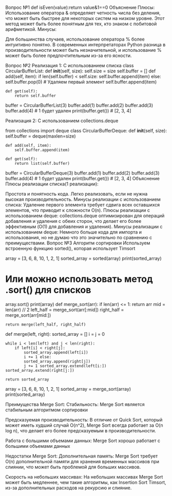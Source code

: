 Вопрос №1
 def isEven(value):return value&1==0
Объяснение
Плюсы:
Использование оператора & определяет четность числа без деления, что может быть быстрее для некоторых систем на низком уровне.
Этот метод может быть более понятным для тех, кто знаком с побитовой арифметикой.
Минусы:

Для большинства случаев, использование оператора % более интуитивно понятно.
В современных интерпретаторах Python разница в производительности может быть незначительной, и использование % может быть более предпочтительным из-за его ясности.

Вопрос №2
Реализация 1: С использованием списка
class CircularBufferList:
    def __init__(self, size):
        self.size = size
        self.buffer = []
 def add(self, item):
        if len(self.buffer) < self.size:
            self.buffer.append(item)
        else:
            self.buffer.pop(0)  # Удаляем первый элемент
            self.buffer.append(item)

    def get(self):
        return self.buffer

buffer = CircularBufferList(3)
buffer.add(1)
buffer.add(2)
buffer.add(3)
buffer.add(4)  # 1 будет удален
print(buffer.get())  # [2, 3, 4]

Реализация 2: С использованием collections.deque

from collections import deque
class CircularBufferDeque:
    def __init__(self, size):
        self.buffer = deque(maxlen=size)

    def add(self, item):
        self.buffer.append(item)

    def get(self):
        return list(self.buffer)

buffer = CircularBufferDeque(3)
buffer.add(1)
buffer.add(2)
buffer.add(3)
buffer.add(4)  # 1 будет удален
print(buffer.get())  # [2, 3, 4]
Объяснение
Плюсы реализации списка(1 реализации):

Простота и понятность кода.
Легко реализовать, если не нужна высокая производительность.
Минусы реализации с использованием списка:
Удаление первого элемента требует сдвига всех оставшихся элементов, что приводит к сложности O(n).
Плюсы реализации с использованием deque:
collections.deque оптимизирован для операций добавления и удаления с обеих сторон, что делает его более эффективным (O(1) для добавления и удаления).
Минусы реализации с использованием deque:
Немного больше кода для импорта и использования, но не думаю что это значительно
по сравнению с преимуществами.
Вопрос №3
Алгоритм сортировки
 Используем встроенную функцию sorted(), которая использует Timsort

array = [3, 6, 8, 10, 1, 2, 1]
sorted_array = sorted(array)
print(sorted_array)

# Или можно использовать метод .sort() для списков
array.sort()
print(array)
def merge_sort(arr):
    if len(arr) <= 1:
        return arr mid = len(arr) // 2
    left_half = merge_sort(arr[:mid])
    right_half = merge_sort(arr[mid:])

    return merge(left_half, right_half)

def merge(left, right):
    sorted_array = []
    i = j = 0

    while i < len(left) and j < len(right):
        if left[i] < right[j]:
            sorted_array.append(left[i])
            i += 1 else:
            sorted_array.append(right[j])
            j += 1 sorted_array.extend(left[i:])
    sorted_array.extend(right[j:])
    
    return sorted_array

array = [3, 6, 8, 10, 1, 2, 1]
sorted_array = merge_sort(array)
print(sorted_array)


Преимущества Merge Sort:
Стабильность: Merge Sort является стабильным алгоритмом сортировки

Предсказуемая производительность: В отличие от Quick Sort, который может иметь худший случай O(n^2), Merge Sort всегда работает за O(n log n), что делает его более предсказуемым в производительности.

Работа с большими объемами данных: Merge Sort хорошо работает с большими объемами данных

Недостатки Merge Sort:
Дополнительная память: Merge Sort требует O(n) дополнительной памяти для хранения временных массивов при слиянии, что может быть проблемой для больших массивов.

Скорость на небольших массивах: На небольших массивах Merge Sort может быть медленнее, чем такие алгоритмы, как Insertion Sort Timsort, из-за дополнительных расходов на рекурсию и слияние.
